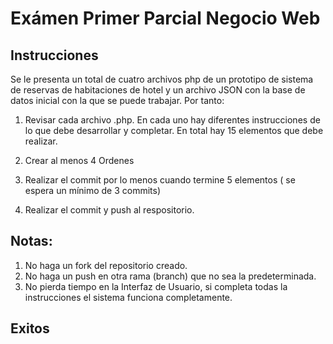 # Exámen Primer Parcial Negocio Web

## Instrucciones

Se le presenta un total de cuatro archivos php de un prototipo de sistema de
reservas de habitaciones de hotel y un archivo JSON con la base de datos inicial
con la que se puede trabajar. Por tanto:

  1. Revisar cada archivo .php. En cada uno hay diferentes instrucciones de lo que debe desarrollar y completar. En total hay 15 elementos que debe realizar.

  2. Crear al menos 4 Ordenes

  3. Realizar el commit por lo menos cuando termine 5 elementos ( se espera un mínimo de 3 commits)

  4. Realizar el commit y push al respositorio.


## Notas:

1. No haga un fork del repositorio creado.
2. No haga un push en otra rama (branch) que no sea la predeterminada.
3. No pierda tiempo en la Interfaz de Usuario, si completa todas la instrucciones el sistema funciona completamente.

## Exitos
